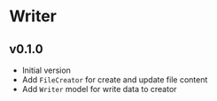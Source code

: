 # Writer

## v0.1.0

- Initial version
- Add `FileCreator` for create and update file content
- Add `Writer` model for write data to creator
